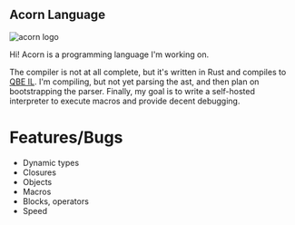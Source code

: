 ## Acorn Language

![acorn logo](http://www.charlesetc.com/images/acorn-logo.svg)

Hi! Acorn is a programming language I'm working on.

The compiler is not at all complete, but it's written in Rust and compiles to [QBE IL](http://c9x.me/compile/).
I'm compiling, but not yet parsing the ast, and then plan on bootstrapping the parser. Finally, my goal is
to write a self-hosted interpreter to execute macros and provide decent debugging.

# Features/Bugs

  - Dynamic types
  - Closures
  - Objects
  - Macros
  - Blocks, operators
  - Speed

